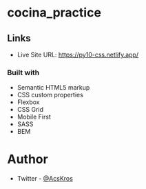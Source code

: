 # cocina_practice

## Links
- Live Site URL: https://py10-css.netlify.app/

### Built with

- Semantic HTML5 markup
- CSS custom properties
- Flexbox
- CSS Grid
- Mobile First
- SASS
- BEM

# Author
- Twitter - [@AcsKros](https://twitter.com/AcsKros)
